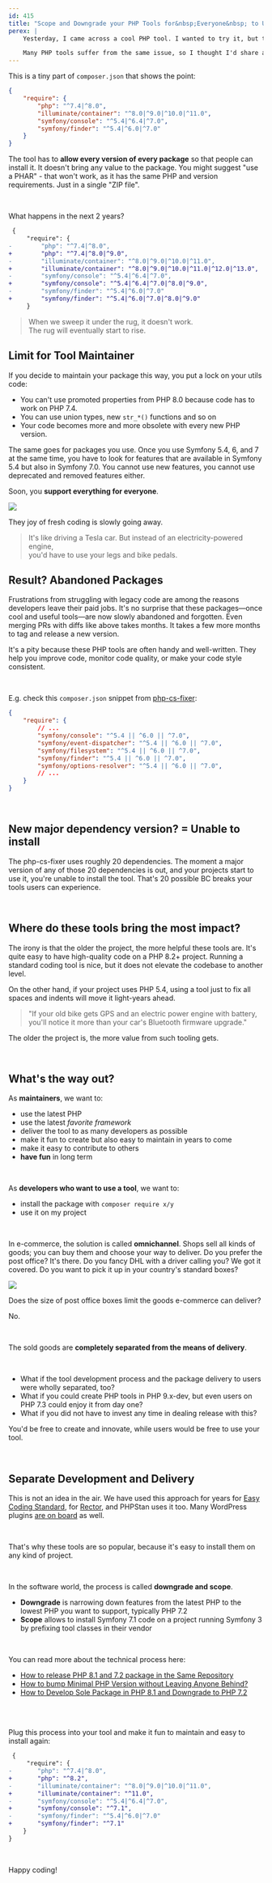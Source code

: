 ```yaml
---
id: 415
title: "Scope and Downgrade your PHP Tools for&nbsp;Everyone&nbsp; to Use"
perex: |
    Yesterday, I came across a cool PHP tool. I wanted to try it, but the installation instructions were a bit tricky. The tool required a specific PHP version and a specific version of each dependency. It required Symfony 5.4+, but our project has Symfony 3.3. I was unable to use it.

    Many PHP tools suffer from the same issue, so I thought I'd share a way to do it better.
---
```


This is a tiny part of `composer.json` that shows the point:

```json
{
    "require": {
        "php": "^7.4|^8.0",
        "illuminate/container": "^8.0|^9.0|^10.0|^11.0",
        "symfony/console": "^5.4|^6.4|^7.0",
        "symfony/finder": "^5.4|^6.0|^7.0"
    }
}
```

The tool has to **allow every version of every package** so that people can install it. It doesn't bring any value to the package. You might suggest "use a PHAR" - that won't work, as it has the same PHP and version requirements. Just in a single "ZIP file".

<br>

What happens in the next 2 years?

```diff
 {
     "require": {
-        "php": "^7.4|^8.0",
+        "php": "^7.4|^8.0|^9.0",
-        "illuminate/container": "^8.0|^9.0|^10.0|^11.0",
+        "illuminate/container": "^8.0|^9.0|^10.0|^11.0|^12.0|^13.0",
-        "symfony/console": "^5.4|^6.4|^7.0",
+        "symfony/console": "^5.4|^6.4|^7.0|^8.0|^9.0",
-        "symfony/finder": "^5.4|^6.0|^7.0"
+        "symfony/finder": "^5.4|^6.0|^7.0|^8.0|^9.0"
     }
```

<blockquote class="blockquote text-center">
When we sweep it under the rug, it doesn't work.
<br>
The rug will eventually start to rise.
</blockquote>

## Limit for Tool Maintainer

If you decide to maintain your package this way, you put a lock on your utils code:

* You can't use promoted properties from PHP 8.0 because code has to work on PHP 7.4.
* You can use union types, new `str_*()` functions and so on
* Your code becomes more and more obsolete with every new PHP version.

The same goes for packages you use. Once you use Symfony 5.4, 6, and 7 at the same time, you have to look for features that are available in Symfony 5.4 but also in Symfony 7.0. You cannot use new features, you cannot use deprecated and removed features either.

Soon, you **support everything for everyone**.

<img src="/assets/images/posts/2024/interconnected.jpg" class="img-thumbnail" style="max-width: 30em">

They joy of fresh coding is slowly going away.

<blockquote class="blockquote text-center">
It's like driving a Tesla car. But instead of an electricity-powered engine,
<br>you'd have to use your legs and bike pedals.
</blockquote>

## Result? Abandoned Packages

Frustrations from struggling with legacy code are among the reasons developers leave their paid jobs. It's no surprise that these packages—once cool and useful tools—are now slowly abandoned and forgotten. Even merging PRs with diffs like above takes months. It takes a few more months to tag and release a new version.

It's a pity because these PHP tools are often handy and well-written. They help you improve code, monitor code quality, or make your code style consistent.

<br>

E.g. check this `composer.json` snippet from [php-cs-fixer](https://github.com/PHP-CS-Fixer/PHP-CS-Fixer/blob/930dc93a1b90eb991d13e2766a340aa6922d4a2c/composer.json#L22-L47):

```json
{
    "require": {
        // ...
        "symfony/console": "^5.4 || ^6.0 || ^7.0",
        "symfony/event-dispatcher": "^5.4 || ^6.0 || ^7.0",
        "symfony/filesystem": "^5.4 || ^6.0 || ^7.0",
        "symfony/finder": "^5.4 || ^6.0 || ^7.0",
        "symfony/options-resolver": "^5.4 || ^6.0 || ^7.0",
        // ...
    }
}
```

<br>

## New major dependency version? = Unable to install

The php-cs-fixer uses roughly 20 dependencies. The moment a major version of any of those 20 dependencies is out, and your projects start to use it, you're unable to install the tool. That's 20 possible BC breaks your tools users can experience.

<br>

## Where do these tools bring the most impact?

The irony is that the older the project, the more helpful these tools are. It's quite easy to have high-quality code on a PHP 8.2+ project. Running a standard coding tool is nice, but it does not elevate the codebase to another level.

On the other hand, if your project uses PHP 5.4, using a tool just to fix all spaces and indents will move it light-years ahead.

<blockquote class="blockquote text-center mt-5 mb-5">
"If your old bike gets GPS and an electric power engine with battery,<br>
you'll notice it more than your car's Bluetooth firmware upgrade."
</blockquote>

The older the project is, the more value from such tooling gets.

<br>

## What's the way out?

As **maintainers**, we want to:

* use the latest PHP
* use the latest *favorite framework*
* deliver the tool to as many developers as possible
* make it fun to create but also easy to maintain in years to come
* make it easy to contribute to others
* **have fun** in long term

<br>

As **developers who want to use a tool**, we want to:

* install the package with `composer require x/y`
* use it on my project

<br>

In e-commerce, the solution is called **omnichannel**. Shops sell all kinds of goods; you can buy them and choose your way to deliver. Do you prefer the post office? It's there. Do you fancy DHL with a driver calling you? We got it covered. Do you want to pick it up in your country's standard boxes?


<img src="/assets/images/posts/2024/delivery.jpg" class="img-thumbnail" style="max-width: 15em">

<br>

Does the size of post office boxes limit the goods e-commerce can deliver?

No.

<br>

The sold goods are **completely separated from the means of delivery**.

<br>

* What if the tool development process and the package delivery to users were wholly separated, too?
* What if you could create PHP tools in PHP 9.x-dev, but even users on PHP 7.3 could enjoy it from day one?
* What if you did not have to invest any time in dealing release with this?

You'd be free to create and innovate, while users would be free to use your tool.

<br>

## Separate Development and Delivery

This is not an idea in the air. We have used this approach for years for [Easy Coding Standard](https://github.com/easy-coding-standard/easy-coding-standard), for [Rector](http://github.com/rectorphp/rector-src), and PHPStan uses it too.
Many WordPress plugins [are on board](https://leoloso.com/) as well.

<br>

That's why these tools are so popular, because it's easy to install them on any kind of project.

<br>

In the software world, the process is called **downgrade and scope**.

* **Downgrade** is narrowing down features from the latest PHP to the lowest PHP you want to support, typically PHP 7.2
* **Scope** allows to install Symfony 7.1 code on a project running Symfony 3 by prefixing tool classes in their vendor

<br>

You can read more about the technical process here:

* [How to release PHP 8.1 and 7.2 package in the Same Repository](https://tomasvotruba.com/blog/how-to-release-php-81-and-72-package-in-the-same-repository/)
* [How to bump Minimal PHP Version without Leaving Anyone Behind?](https://getrector.com/blog/how-to-bump-minimal-version-without-leaving-anyone-behind)
* [How to Develop Sole Package in PHP 8.1 and Downgrade to PHP 7.2](https://tomasvotruba.com/blog/how-to-develop-sole-package-in-php81-and-downgrade-to-php72/)

<br>
<br>

Plug this process into your tool and make it fun to maintain and easy to install again:

```diff
 {
     "require": {
-       "php": "^7.4|^8.0",
+       "php": "^8.2",
-       "illuminate/container": "^8.0|^9.0|^10.0|^11.0",
+       "illuminate/container": "^11.0",
-       "symfony/console": "^5.4|^6.4|^7.0",
+       "symfony/console": "^7.1",
-       "symfony/finder": "^5.4|^6.0|^7.0"
+       "symfony/finder": "^7.1"
    }
}
```

<br>

Happy coding!
